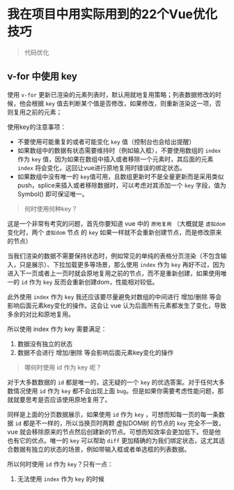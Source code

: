 # 我在项目中用实际用到的22个Vue优化技巧

> 代码优化

## v-for 中使用 key

使用 `v-for` 更新已渲染的元素列表时，默认用就地复用策略；列表数据修改的时候，他会根据 `key` 值去判断某个值是否修改，如果修改，则重新渲染这一项，否则复用之前的元素；

使用key的注意事项：

- 不要使用可能重复的或者可能变化 `key` 值（控制台也会给出提醒）
- 如果数组中的数据有状态需要维持时（例如输入框），不要使用数组的 `index` 作为 `key` 值，因为如果在数组中插入或者移除一个元素时，其后面的元素 `index` 将会变化，这回让vue进行原地复用时错误的绑定状态。
- 如果数组中没有唯一的 `key`值可用，且数组更新时不是全量更新而是采用类似push，splice来插入或者移除数据时，可以考虑对其添加一个 `key` 字段，值为 Symbol() 即可保证唯一。

> 何时使用何种key？

这是一个非常有考究的问题，首先你要知道 vue 中的 `原地复用` （大概就是 `虚拟dom` 变化时，两个 `虚拟dom` 节点 的 `key` 如果一样就不会重新创建节点，而是修改原来的节点）

当我们渲染的数据不需要保持状态时，例如常见的单纯的表格分页渲染（不包含输入，只是展示）、下拉加载更多等场景，那么使用 `index` 作为 `key` 再好不过，因为进入下一页或者上一页时就会原地复用之前的节点，而不是重新创建，如果使用唯一的 `id` 作为 `key` 反而会重新创建dom，性能相对较低。

此外使用 `index` 作为 `key` 我还应该要尽量避免对数组的中间进行 增加/删除 等会影响后面元素key变化的操作。这会让 vue 认为后面所有元素都发生了变化，导致多余的对比和原地复用。

所以使用 index 作为 key 需要满足：

1. 数据没有独立的状态
2. 数据不会进行 增加/删除 等会影响后面元素key变化的操作

> 哪何时使用 id 作为 key 呢？

对于大多数数据的 `id` 都是唯一的，这无疑的一个 `key` 的优选答案。对于任何大多数情况使用 `id` 作为 `key` 都不会出现上面 `bug`。但是如果你需要考虑性能问题，那就就要思考是否应该使用原地复用了。

同样是上面的分页数据展示，如果使用 `id` 作为 `key` ，可想而知每一页的每一条数据 `id` 都是不一样的，所以当换页时两颗 虚拟DOM树 的节点的 `key` 完全不一致，vue 就会移除原来的节点然后创建新的节点。可想而知效率会更加低下。但是他也有它的优点。唯一的 `key` 可以帮助 `diff` 更加精确的为我们绑定状态，这尤其适合数据有独立的状态的场景，例如带输入框或者单选框的列表数据。

所以何时使用 `id` 作为 `key`？只有一点：

1. 无法使用 `index` 作为 `key` 的时候